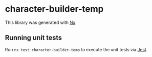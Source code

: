 # character-builder-temp

This library was generated with [Nx](https://nx.dev).

## Running unit tests

Run `nx test character-builder-temp` to execute the unit tests via [Jest](https://jestjs.io).
